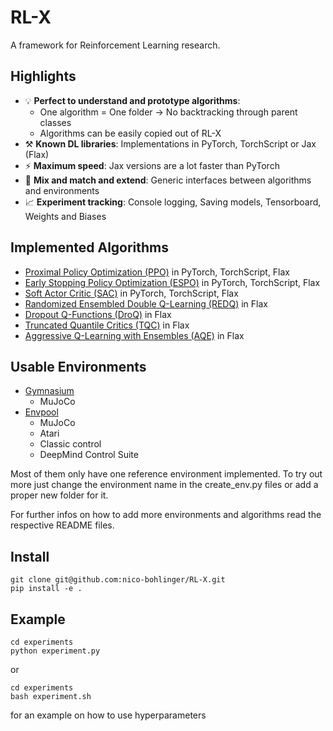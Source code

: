 # RL-X

A framework for Reinforcement Learning research.

## Highlights

- 💡 **Perfect to understand and prototype algorithms**:
    - One algorithm = One folder -> No backtracking through  parent classes
    - Algorithms can be easily copied out of RL-X
- ⚒️ **Known DL libraries**: Implementations in PyTorch, TorchScript or Jax (Flax)
- ⚡ **Maximum speed**: Jax versions are a lot faster than PyTorch
- 🧪 **Mix and match and extend**: Generic interfaces between algorithms and environments
- 📈 **Experiment tracking**: Console logging, Saving models, Tensorboard, Weights and Biases

## Implemented Algorithms
- [Proximal Policy Optimization (PPO)](https://arxiv.org/abs/1707.06347) in PyTorch, TorchScript, Flax
- [Early Stopping Policy Optimization (ESPO)](https://arxiv.org/abs/2202.00079) in PyTorch, TorchScript, Flax
- [Soft Actor Critic (SAC)](https://arxiv.org/abs/1801.01290) in PyTorch, TorchScript, Flax
- [Randomized Ensembled Double Q-Learning (REDQ)](https://arxiv.org/abs/2101.05982) in Flax
- [Dropout Q-Functions (DroQ)](https://arxiv.org/abs/2110.02034) in Flax
- [Truncated Quantile Critics (TQC)](https://arxiv.org/abs/2005.04269) in Flax
- [Aggressive Q-Learning with Ensembles (AQE)](https://arxiv.org/abs/2111.09159) in Flax


## Usable Environments
- [Gymnasium](https://github.com/Farama-Foundation/Gymnasium)
    - MuJoCo
- [Envpool](https://github.com/sail-sg/envpool)
    - MuJoCo
    - Atari
    - Classic control
    - DeepMind Control Suite

Most of them only have one reference environment implemented.
To try out more just change the environment name in the create_env.py files or add a proper new folder for it.

For further infos on how to add more environments and algorithms read the respective README files.


## Install

```
git clone git@github.com:nico-bohlinger/RL-X.git
pip install -e .
```

## Example
```
cd experiments
python experiment.py
```
or
```
cd experiments
bash experiment.sh
```
for an example on how to use hyperparameters